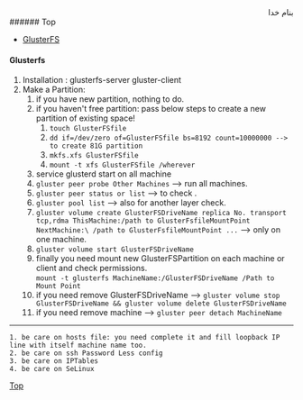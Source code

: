 <div dir="rtl">بنام خدا</div>
###### Top

- [GlusterFS](#glusterfs)



#### Glusterfs
1. Installation : glusterfs-server gluster-client
2. Make a Partition:
	1. if you have new partition, nothing to do.
	2. if you haven't free partition: pass below steps to create a new partition of existing space!
		1. `touch GlusterFSfile`
		2. `dd if=/dev/zero of=GlusterFSfile bs=8192 count=10000000 --> to create 81G partition`
		3. `mkfs.xfs GlusterFSfile`
		4. `mount -t xfs GlusterFSfile /wherever`
	3. service glusterd start on all machine
	4. `gluster peer probe Other Machines` --> run all machines.
	5. `gluster peer status or list` --> to check .
	6. `gluster pool list` --> also for another layer check.
	7. `gluster volume create GlusterFSDriveName replica No. transport tcp,rdma ThisMachine:/path to GlusterFsfileMountPoint NextMachine:\
	/path to GlusterFsfileMountPoint ...` --> only on one machine.
	8. `gluster volume start GlusterFSDriveName`
	9. finally you need mount new GlusterFSPartition on each machine or client and check permissions.\
	`mount -t glusterfs MachineName:/GlusterFSDriveName /Path to Mount Point`
	10. if you need remove GlusterFSDriveName --> `gluster volume stop GlusterFSDriveName && gluster volume delete GlusterFSDriveName`
	11. if you need remove machine --> `gluster peer detach MachineName`

***
	1. be care on hosts file: you need complete it and fill loopback IP line with itself machine name too.
	2. be care on ssh Password Less config
	3. be care on IPTables
	4. be care on SeLinux

[Top](#top)
